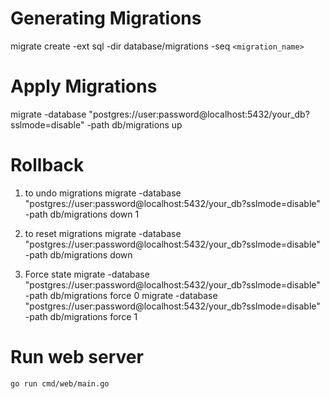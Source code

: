# Generating Migrations
migrate create -ext sql -dir database/migrations -seq `<migration_name>`

# Apply Migrations
migrate -database "postgres://user:password@localhost:5432/your_db?sslmode=disable" -path db/migrations up

# Rollback
1. to undo migrations
   migrate -database "postgres://user:password@localhost:5432/your_db?sslmode=disable" -path db/migrations down 1

2. to reset migrations
   migrate -database "postgres://user:password@localhost:5432/your_db?sslmode=disable" -path db/migrations down

3. Force state
  migrate -database "postgres://user:password@localhost:5432/your_db?sslmode=disable" -path db/migrations force 0
  migrate -database "postgres://user:password@localhost:5432/your_db?sslmode=disable" -path db/migrations force 1


# Run web server

```bash
go run cmd/web/main.go
```